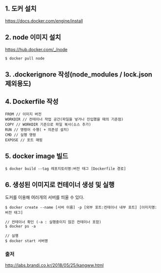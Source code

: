 ## 1. 도커 설치

https://docs.docker.com/engine/install

## 2. node 이미지 설치

https://hub.docker.com/_/node

```
$ docker pull node
```

## 3. .dockerignore 작성(node_modules / lock.json 제외용도)

## 4. Dockerfile 작성

```
FROM // 이미지 버전
WORKDIR // 컨테이너 작업 공간(파일을 넣거나 진입했을 때의 기준점)
COPY // WORKDIR 기준으로 파일 복사(소스 추가)
RUN // 명령어 수행( + 의존성 설치)
CMD // 실행 명령
EXPOSE // 포트 매핑
```

## 5. docker image 빌드

```
$ docker build --tag 레포지토리명:버전 태그 [Dockerfile 경로]
```

## 6. 생성된 이미지로 컨테이너 생성 및 실행

도커를 이용해 여러개의 서버를 띄울 수 있다.

```
$ docker create --name [서버 이름] -p [외부 포트:컨테이너 내부 포트] [이미지명:버전 태그]

// 컨테이너 확인 (-a : 실행중이지 않은 컨테이너 포함)
$ docker ps -a

// 실행
$ docker start 서버명
```

### 출저

http://labs.brandi.co.kr/2018/05/25/kangww.html
